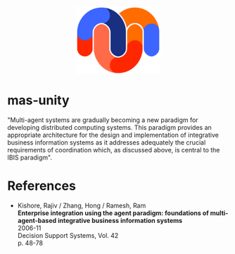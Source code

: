 <p align="center">
  <img width=192" src="https://raw.githubusercontent.com/8T4/mas-unity/main/docs/imgs/512w/logo.png" />
</p>

# mas-unity
"Multi-agent systems are gradually becoming a new paradigm for developing distributed computing systems. This paradigm provides an appropriate architecture for the design and implementation of integrative business information systems as it addresses adequately the crucial requirements of coordination which, as discussed above, is central to the IBIS paradigm".

# References

- Kishore, Rajiv / Zhang, Hong / Ramesh, Ram  
**Enterprise integration using the agent paradigm: foundations of multi-agent-based integrative business information systems**   
2006-11  
Decision Support Systems, Vol. 42  
p. 48-78






